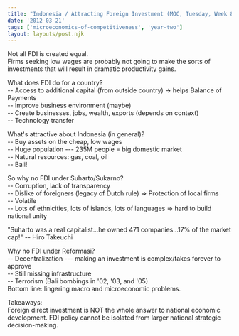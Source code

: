 ```yaml
---
title: "Indonesia / Attracting Foreign Investment (MOC, Tuesday, Week 8)"
date: '2012-03-21'
tags: ['microeconomics-of-competitiveness', 'year-two']
layout: layouts/post.njk
---
```


Not all FDI is created equal.\
Firms seeking low wages are probably not going to make the sorts of investments that will result in dramatic productivity gains.

What does FDI do for a country?\
-- Access to additional capital (from outside country) -> helps Balance of Payments\
-- Improve business environment (maybe)\
-- Create businesses, jobs, wealth, exports (depends on context)\
-- Technology transfer

What's attractive about Indonesia (in general)?\
-- Buy assets on the cheap, low wages\
-- Huge population --- 235M people = big domestic market\
-- Natural resources: gas, coal, oil\
-- Bali!

So why no FDI under Suharto/Sukarno?\
-- Corruption, lack of transparency\
-- Dislike of foreigners (legacy of Dutch rule) => Protection of local firms\
-- Volatile\
-- Lots of ethnicities, lots of islands, lots of languages => hard to build national unity

"Suharto was a real capitalist...he owned 471 companies...17% of the market cap!" -- Hiro Takeuchi

Why no FDI under Reformasi?\
-- Decentralization --- making an investment is complex/takes forever to approve\
-- Still missing infrastructure\
-- Terrorism (Bali bombings in '02, '03, and '05)\
Bottom line: lingering macro and microeconomic problems.

Takeaways:\
Foreign direct investment is NOT the whole answer to national economic development. FDI policy cannot be isolated from larger national strategic decision-making.
